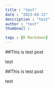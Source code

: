 ```yaml
---
title : "test"
date : "2023-04-12"
description : "test"
author : "test"
thumbnail : 

tags : [R Markdown]
---
```


##This is test post

test

##This is test post

test
